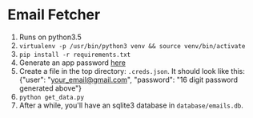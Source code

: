 Email Fetcher
=============
1. Runs on python3.5
2. `virtualenv -p /usr/bin/python3 venv && source venv/bin/activate`
3. `pip install -r requirements.txt`
3. Generate an app password [here](https://security.google.com/settings/security/apppasswords)
4. Create a file in the top directory: `.creds.json`.  It should look like this:
{"user": "your_email@gmail.com", "password": "16 digit password generated above"}
5. `python get_data.py`
6.  After a while, you'll have an sqlite3 database in `database/emails.db`.
